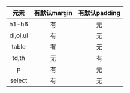 |元素|有默认margin|有默认padding|
|:------:|:------:|:-------:|
|h1-h6|有|无|
|dl,ol,ul|有|无|
|table|有|无|
|td,th|无|有|
|p|有|无|
|select|有|无|